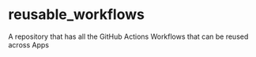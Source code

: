 # reusable_workflows
A repository that has all the GitHub Actions Workflows that can be reused across Apps
